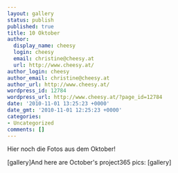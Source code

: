 ```yaml
---
layout: gallery
status: publish
published: true
title: 10 Oktober
author:
  display_name: cheesy
  login: cheesy
  email: christine@cheesy.at
  url: http://www.cheesy.at/
author_login: cheesy
author_email: christine@cheesy.at
author_url: http://www.cheesy.at/
wordpress_id: 12784
wordpress_url: http://www.cheesy.at/?page_id=12784
date: '2010-11-01 13:25:23 +0000'
date_gmt: '2010-11-01 12:25:23 +0000'
categories:
- Uncategorized
comments: []
---
```

<!--:de-->Hier noch die Fotos aus dem Oktober!
[gallery]<!--:--><!--:en-->And here are October's project365 pics:
[gallery]<!--:-->
